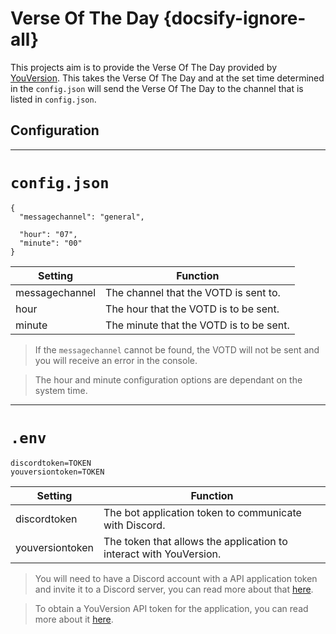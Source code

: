# Verse Of The Day {docsify-ignore-all}
This projects aim is to provide the Verse Of The Day provided by [YouVersion](https://www.youversion.com/). This takes the Verse Of The Day and at the set time determined in the `config.json` will send the Verse Of The Day to the channel that is listed in `config.json`.

## Configuration
<hr>

# `config.json`
```
{
  "messagechannel": "general",

  "hour": "07",
  "minute": "00"
}
```

| Setting        | Function                                |
|----------------|-----------------------------------------|
| messagechannel | The channel that the VOTD is sent to.   |
| hour           | The hour that the VOTD is to be sent.   |
| minute         | The minute that the VOTD is to be sent. |

> If the `messagechannel` cannot be found, the VOTD will not be sent and you will receive an error in the console.

> The hour and minute configuration options are dependant on the system time.

<hr>

# `.env`
```
discordtoken=TOKEN
youversiontoken=TOKEN
```

| Setting         | Function                                                           |
|-----------------|--------------------------------------------------------------------|
| discordtoken    | The bot application token to communicate with Discord.             |
| youversiontoken | The token that allows the application to interact with YouVersion. |

> You will need to have a Discord account with a API application token and invite it to a Discord server, you can read more about that [here](https://discordpy.readthedocs.io/en/latest/discord.html).

> To obtain a YouVersion API token for the application, you can read more about it [here](https://yv-public-api-docs.netlify.app/getting-started.html#getting-an-api-token).
